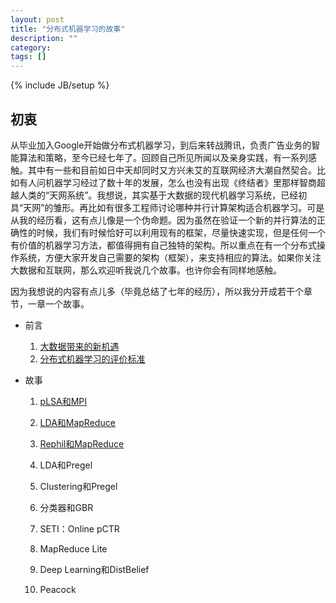 ```yaml
---
layout: post
title: "分布式机器学习的故事"
description: ""
category:
tags: []
---
```

{% include JB/setup %}

## 初衷 ##

从毕业加入Google开始做分布式机器学习，到后来转战腾讯，负责广告业务的智能算法和策略，至今已经七年了。回顾自己所见所闻以及亲身实践，有一系列感触。其中有一些和目前如日中天却同时又方兴未艾的互联网经济大潮自然契合。比如有人问机器学习经过了数十年的发展，怎么也没有出现《终结者》里那样智商超越人类的“天网系统”。我想说，其实基于大数据的现代机器学习系统，已经初具“天网”的雏形。再比如有很多工程师讨论哪种并行计算架构适合机器学习。可是从我的经历看，这有点儿像是一个伪命题。因为虽然在验证一个新的并行算法的正确性的时候，我们有时候恰好可以利用现有的框架，尽量快速实现，但是任何一个有价值的机器学习方法，都值得拥有自己独特的架构。所以重点在有一个分布式操作系统，方便大家开发自己需要的架构（框架），来支持相应的算法。如果你关注大数据和互联网，那么欢迎听我说几个故事。也许你会有同样地感触。

因为我想说的内容有点儿多（毕竟总结了七年的经历），所以我分开成若干个章节，一章一个故事。

* 前言

   1. [大数据带来的新机遇](http://cxwangyi.github.io/story/html/00_0_new_era.md.html)
   1. [分布式机器学习的评价标准](http://cxwangyi.github.io/story/html/00_1_principles.md.html)

* 故事

   1. [pLSA和MPI](http://cxwangyi.github.io/story/html/01_plsa_and_mpi.md.html)
   1. [LDA和MapReduce](http://cxwangyi.github.io/story/html/02_lda_and_mapreduce.md.html)
   1. [Rephil和MapReduce](http://cxwangyi.github.io/story/html/03_rephil_and_mapreduce.md.html)

   1. LDA和Pregel
   1. Clustering和Pregel
   1. 分类器和GBR
   1. SETI：Online pCTR
   1. MapReduce Lite
   1. Deep Learning和DistBelief
   1. Peacock
